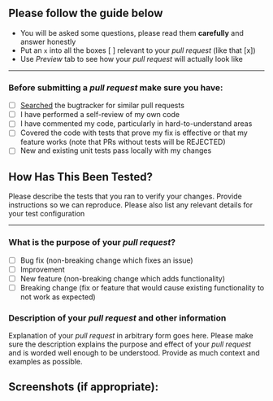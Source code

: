 ## Please follow the guide below

- You will be asked some questions, please read them **carefully** and answer honestly
- Put an `x` into all the boxes [ ] relevant to your *pull request* (like that [x])
- Use *Preview* tab to see how your *pull request* will actually look like

---

### Before submitting a *pull request* make sure you have:
- [ ] [Searched](https://github.com/S-Race/brimco/pulls) the bugtracker for similar pull requests
- [ ] I have performed a self-review of my own code
- [ ] I have commented my code, particularly in hard-to-understand areas
- [ ] Covered the code with tests that prove my fix is effective or that my feature works (note that PRs
without tests will be REJECTED)
- [ ] New and existing unit tests pass locally with my changes

## How Has This Been Tested?

Please describe the tests that you ran to verify your changes. Provide instructions so we can reproduce.
Please also list any relevant details for your test configuration

---

### What is the purpose of your *pull request*?
- [ ] Bug fix (non-breaking change which fixes an issue)
- [ ] Improvement
- [ ] New feature (non-breaking change which adds functionality)
- [ ] Breaking change (fix or feature that would cause existing functionality to not work as expected)

### Description of your *pull request* and other information

Explanation of your *pull request* in arbitrary form goes here. Please make sure the description explains
the purpose and effect of your *pull request* and is worded well enough to be understood. Provide as much
context and examples as possible.

## Screenshots (if appropriate):
